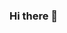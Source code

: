 ### Hi there 👋

<!--
**pedrohoppe88/pedrohoppe88** is a ✨ _special_ ✨ repository because its `README.md` (this file) appears on your GitHub profile.

Here are some ideas to get you started:

- 🔭 I’m currently working on nothing
- 🌱 I’m currently learning a bit of programation 
- 👯 I’m looking to collaborate on nothing in priority
- 🤔 I’m looking for help with nothing
- 💬 Ask me about ...
- 📫 How to reach me: my email: pedrohenriquehoppe6@gmail.com
- 🤠pronouns guri
⚡ Fun fact: none 
-->
